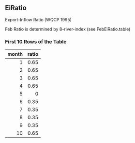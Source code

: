 ## EiRatio
Export-Inflow Ratio (WQCP 1995)

Feb Ratio is determined by 8-river-index (see FebEiRatio.table)

### First 10 Rows of the Table
|   month |   ratio |
|--------:|--------:|
|       1 |    0.65 |
|       2 |    0.65 |
|       3 |    0.65 |
|       4 |    0.65 |
|       5 |    0    |
|       6 |    0.35 |
|       7 |    0.35 |
|       8 |    0.35 |
|       9 |    0.35 |
|      10 |    0.65 |